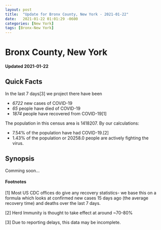 ```yaml
---
layout: post
title:  "Update for Bronx County, New York - 2021-01-22"
date:   2021-01-22 01:01:29 -0600
categories: [New York]
tags: [Bronx-New York]
---
```


# Bronx County, New York
#### Updated 2021-01-22

## Quick Facts

In the last 7 days[3] we project there have been
- *6722* new cases of COVID-19
- *65* people have died of COVID-19
- *1874* people have recovered from COVID-19[1]

The population in this census area is 1418207. By our calculations:
- 7.54% of the population have had COVID-19.[2]
- 1.43% of the population or 20258.0 people are actively fighting the virus.

## Synopsis

Comming soon...


#### Footnotes

[1] Most US CDC offices do give any recovery statistics- we base this on a formula which looks at confirmed new cases
15 days ago (the average recovery time) and deaths over the last 7 days.

[2] Herd Immunity is thought to take effect at around ~70-80%

[3] Due to reporting delays, this data may be incomplete.
 
    